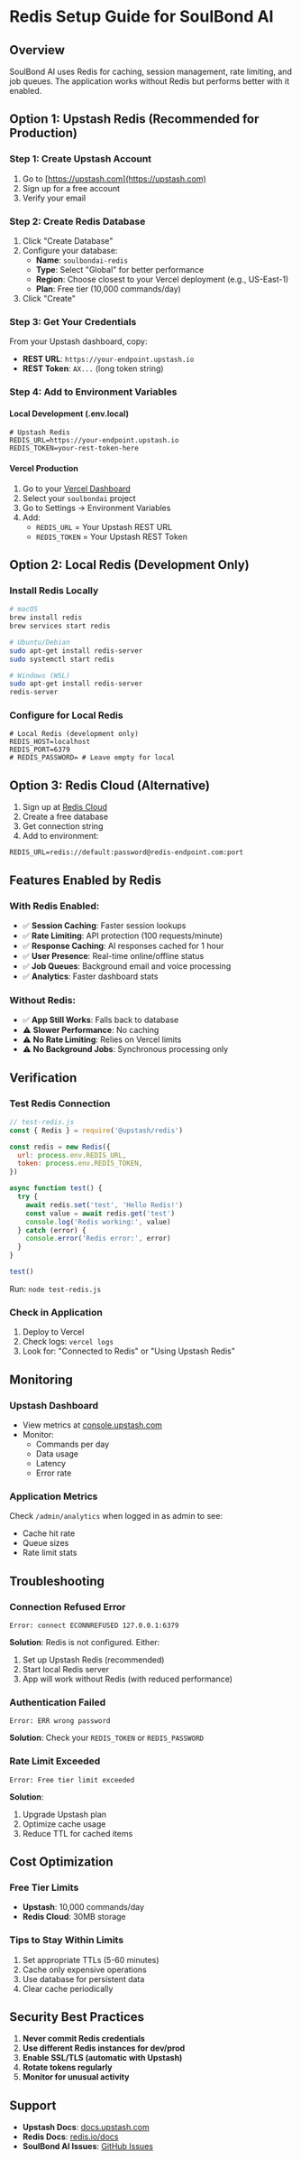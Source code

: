 # Redis Setup Guide for SoulBond AI

## Overview
SoulBond AI uses Redis for caching, session management, rate limiting, and job queues. The application works without Redis but performs better with it enabled.

## Option 1: Upstash Redis (Recommended for Production)

### Step 1: Create Upstash Account
1. Go to [https://upstash.com](https://upstash.com)
2. Sign up for a free account
3. Verify your email

### Step 2: Create Redis Database
1. Click "Create Database"
2. Configure your database:
   - **Name**: `soulbondai-redis`
   - **Type**: Select "Global" for better performance
   - **Region**: Choose closest to your Vercel deployment (e.g., US-East-1)
   - **Plan**: Free tier (10,000 commands/day)
3. Click "Create"

### Step 3: Get Your Credentials
From your Upstash dashboard, copy:
- **REST URL**: `https://your-endpoint.upstash.io`
- **REST Token**: `AX...` (long token string)

### Step 4: Add to Environment Variables

#### Local Development (.env.local)
```env
# Upstash Redis
REDIS_URL=https://your-endpoint.upstash.io
REDIS_TOKEN=your-rest-token-here
```

#### Vercel Production
1. Go to your [Vercel Dashboard](https://vercel.com/dashboard)
2. Select your `soulbondai` project
3. Go to Settings → Environment Variables
4. Add:
   - `REDIS_URL` = Your Upstash REST URL
   - `REDIS_TOKEN` = Your Upstash REST Token

## Option 2: Local Redis (Development Only)

### Install Redis Locally
```bash
# macOS
brew install redis
brew services start redis

# Ubuntu/Debian
sudo apt-get install redis-server
sudo systemctl start redis

# Windows (WSL)
sudo apt-get install redis-server
redis-server
```

### Configure for Local Redis
```env
# Local Redis (development only)
REDIS_HOST=localhost
REDIS_PORT=6379
# REDIS_PASSWORD= # Leave empty for local
```

## Option 3: Redis Cloud (Alternative)

1. Sign up at [Redis Cloud](https://redis.com/cloud/sign-up/)
2. Create a free database
3. Get connection string
4. Add to environment:
```env
REDIS_URL=redis://default:password@redis-endpoint.com:port
```

## Features Enabled by Redis

### With Redis Enabled:
- ✅ **Session Caching**: Faster session lookups
- ✅ **Rate Limiting**: API protection (100 requests/minute)
- ✅ **Response Caching**: AI responses cached for 1 hour
- ✅ **User Presence**: Real-time online/offline status
- ✅ **Job Queues**: Background email and voice processing
- ✅ **Analytics**: Faster dashboard stats

### Without Redis:
- ✅ **App Still Works**: Falls back to database
- ⚠️ **Slower Performance**: No caching
- ⚠️ **No Rate Limiting**: Relies on Vercel limits
- ⚠️ **No Background Jobs**: Synchronous processing only

## Verification

### Test Redis Connection
```javascript
// test-redis.js
const { Redis } = require('@upstash/redis')

const redis = new Redis({
  url: process.env.REDIS_URL,
  token: process.env.REDIS_TOKEN,
})

async function test() {
  try {
    await redis.set('test', 'Hello Redis!')
    const value = await redis.get('test')
    console.log('Redis working:', value)
  } catch (error) {
    console.error('Redis error:', error)
  }
}

test()
```

Run: `node test-redis.js`

### Check in Application
1. Deploy to Vercel
2. Check logs: `vercel logs`
3. Look for: "Connected to Redis" or "Using Upstash Redis"

## Monitoring

### Upstash Dashboard
- View metrics at [console.upstash.com](https://console.upstash.com)
- Monitor:
  - Commands per day
  - Data usage
  - Latency
  - Error rate

### Application Metrics
Check `/admin/analytics` when logged in as admin to see:
- Cache hit rate
- Queue sizes
- Rate limit stats

## Troubleshooting

### Connection Refused Error
```
Error: connect ECONNREFUSED 127.0.0.1:6379
```
**Solution**: Redis is not configured. Either:
1. Set up Upstash Redis (recommended)
2. Start local Redis server
3. App will work without Redis (with reduced performance)

### Authentication Failed
```
Error: ERR wrong password
```
**Solution**: Check your `REDIS_TOKEN` or `REDIS_PASSWORD`

### Rate Limit Exceeded
```
Error: Free tier limit exceeded
```
**Solution**: 
1. Upgrade Upstash plan
2. Optimize cache usage
3. Reduce TTL for cached items

## Cost Optimization

### Free Tier Limits
- **Upstash**: 10,000 commands/day
- **Redis Cloud**: 30MB storage

### Tips to Stay Within Limits
1. Set appropriate TTLs (5-60 minutes)
2. Cache only expensive operations
3. Use database for persistent data
4. Clear cache periodically

## Security Best Practices

1. **Never commit Redis credentials**
2. **Use different Redis instances for dev/prod**
3. **Enable SSL/TLS (automatic with Upstash)**
4. **Rotate tokens regularly**
5. **Monitor for unusual activity**

## Support

- **Upstash Docs**: [docs.upstash.com](https://docs.upstash.com)
- **Redis Docs**: [redis.io/docs](https://redis.io/docs)
- **SoulBond AI Issues**: [GitHub Issues](https://github.com/yourusername/soulbondai/issues)